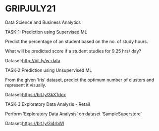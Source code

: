 # GRIPJULY21
Data Science and Business Analytics

TASK-1: Prediction using Supervised ML

Predict the percentage of an student based on the no. of study hours. 

What will be predicted score if a student studies for 9.25 hrs/ day? 

Dataset:http://bit.ly/w-data


TASK-2:Prediction using Unsupervised ML

From the given ‘Iris’ dataset, predict the optimum number of clusters 
and represent it visually. 

Dataset:https://bit.ly/3kXTdox


TASK-3:Exploratory Data Analysis - Retail

Perform ‘Exploratory Data Analysis’ on dataset ‘SampleSuperstore’

Dataset:https://bit.ly/3i4rbWl
